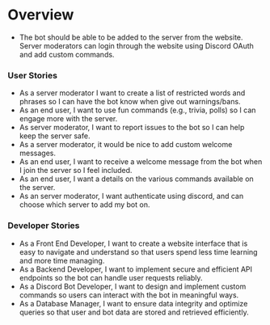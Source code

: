 # Overview

- The bot should be able to be added to the server from the website. Server moderators can login through the website using Discord OAuth and add custom commands. 
 
### User Stories
- As a server moderator I want to create a list of restricted words and phrases so I can have the bot know when give out warnings/bans.
- As an end user, I want to use fun commands (e.g., trivia, polls) so I can engage more with the server.
- As server moderator, I want to report issues to the bot so I can help keep the server safe.
- As a server moderator, it would be nice to add custom welcome messages. 
- As an end user, I want to receive a welcome message from the bot when I join the server so I feel included.
- As an end user, I want a details on the various commands available on the server. 
- As an server moderator, I want authenticate using discord, and can choose which server to add my bot on. 

### Developer Stories

- As a Front End Developer, I want to create a website interface that is easy to navigate and understand so that users spend less time learning and more time managing.
- As a Backend Developer, I want to implement secure and efficient API endpoints so the bot can handle user requests reliably.
- As a Discord Bot Developer, I want to design and implement custom commands so users can interact with the bot in meaningful ways.
- As a Database Manager, I want to ensure data integrity and optimize queries so that user and bot data are stored and retrieved efficiently.
